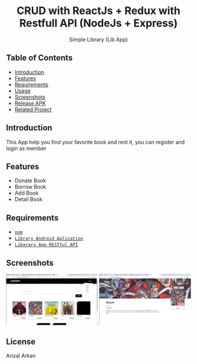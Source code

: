 <h1 align='center'>CRUD with ReactJs + Redux with Restfull API (NodeJs + Express)</h1>

<p align='center'>Simple Library (Lib App)</p>

## Table of Contents

- [Introduction](#introduction)
- [Features](#features)
- [Requirements](#requirements)
- [Usage](#usage-for-development)
- [Screenshots](#screenshots)
- [Release APK](#release-apk)
- [Related Project](#related-project-backend)

## Introduction
This App help you find your favorite book and rent it, you can register and login as member

## Features
* Donate Book
* Borrow Book
* Add Book
* Detail Book

## Requirements
* [`npm`](https://www.npmjs.com/get-npm)
* [`Library Android Aplication`](https://github.com/Arizal-Arkan/React-Native-Library)
* [`Libarary App RESTful API`](https://github.com/Arizal-Arkan/backend-library)

## Screenshots
<div align="center">
    <img width="250" src="src/asset/home.png">    
    <img width="250" src="src/asset/sc.png">    
</div>

## License
Arizal Arkan
